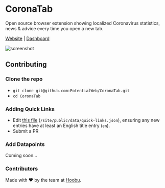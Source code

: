 CoronaTab
======

Open source browser extension showing localized Coronavirus statistics, news & advice every time you open a new tab.

[Website](https://coronatab.app) | [Dashboard](https://coronatab.app/dashboard)

![screenshot](https://user-images.githubusercontent.com/8472525/77709538-52ff7280-6fc3-11ea-84ca-a23b9b348b95.JPG)

## Contributing

### Clone the repo

* `git clone git@github.com:PotentialWeb/CoronaTab.git`
* `cd CoronaTab`

### Adding Quick Links

* Edit [this file](https://github.com/PotentialWeb/CoronaTab/blob/master/site/public/data/quick-links.json) (`/site/public/data/quick-links.json`), ensuring any new entries have at least an English title entry (`en`).
* Submit a PR

### Add Datapoints

Coming soon...

### Contributors

Made with ♥ by the team at [Hoobu](https://hoobu.com).
